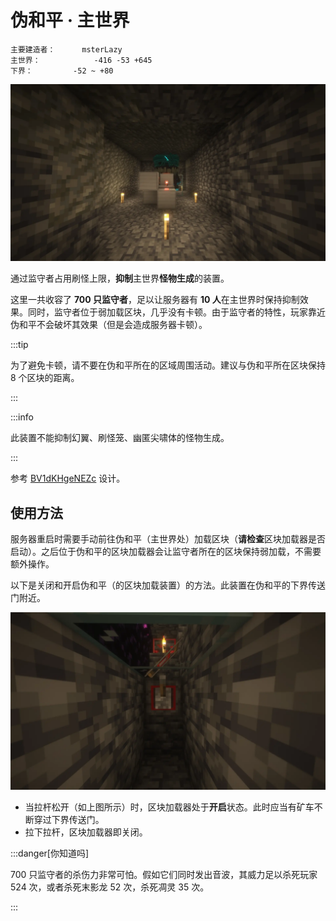 # 伪和平 · 主世界

```
主要建造者：		msterLazy
主世界：			-416 -53 +645
下界：			-52 ~ +80
```

![](/img/place/伪和平-主世界-1.webp)

通过监守者占用刷怪上限，**抑制**主世界**怪物生成**的装置。

这里一共收容了 **700 只监守者**，足以让服务器有 **10 人**在主世界时保持抑制效果。同时，监守者位于弱加载区块，几乎没有卡顿。由于监守者的特性，玩家靠近伪和平不会破坏其效果（但是会造成服务器卡顿）。

:::tip

为了避免卡顿，请不要在伪和平所在的区域周围活动。建议与伪和平所在区块保持 8 个区块的距离。

:::

:::info

此装置不能抑制幻翼、刷怪笼、幽匿尖啸体的怪物生成。

:::

参考 [BV1dKHgeNEZc](https://www.bilibili.com/video/BV1dKHgeNEZc) 设计。

## 使用方法

服务器重启时需要手动前往伪和平（主世界处）加载区块（**请检查**区块加载器是否启动）。之后位于伪和平的区块加载器会让监守者所在的区块保持弱加载，不需要额外操作。

以下是关闭和开启伪和平（的区块加载装置）的方法。此装置在伪和平的下界传送门附近。

![](/img/place/伪和平-主世界-2.webp)

- 当拉杆松开（如上图所示）时，区块加载器处于**开启**状态。此时应当有矿车不断穿过下界传送门。
- 拉下拉杆，区块加载器即关闭。

:::danger[你知道吗]

700 只监守者的杀伤力非常可怕。假如它们同时发出音波，其威力足以杀死玩家 524 次，或者杀死末影龙 52 次，杀死凋灵 35 次。

:::